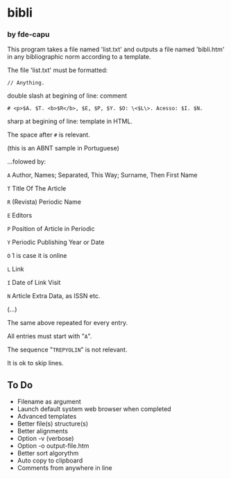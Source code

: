 # bibli
### by fde-capu

This program takes a file named 'list.txt'
and outputs a file named 'bibli.htm' in any
bibliographic norm according to a template.


The file 'list.txt' must be formatted:



`// Anything.`

double slash at begining of line: comment



`# <p>$A. $T. <b>$R</b>, $E, $P, $Y. $O: \<$L\>. Acesso: $I. $N.`

sharp at begining of line: template in HTML.

The space after `#` is relevant.

(this is an ABNT sample in Portuguese)



...folowed by:



`A` Author, Names; Separated, This Way; Surname, Then First Name

`T` Title Of The Article

`R` (Revista) Periodic Name

`E` Editors

`P` Position of Article in Periodic

`Y` Periodic Publishing Year or Date

`O` 1 is case it is online

`L` Link

`I` Date of Link Visit

`N` Article Extra Data, as ISSN etc.



(...)



The same above repeated for every entry.

All entries must start with "`A`".

The sequence "`TREPYOLIN`" is not relevant.

It is ok to skip lines.


To Do
-----
- Filename as argument
- Launch default system web browser when completed
- Advanced templates
- Better file(s) structure(s)
- Better alignments
- Option -v (verbose)
- Option -o output-file.htm
- Better sort algorythm
- Auto copy to clipboard
- Comments from anywhere in line
